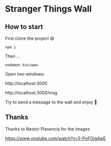 # Stranger Things Wall

## How to start

First clone the project 😃

```
npm i
```

Then ...

```
nodemon bin/www
```

Open two windows:

http://localhost:3000

http://localhost:3000/msg

Try to send a message to the wall and enjoy 🎉

## Thanks

Thanks to Nestor Plasencia for the images

https://www.youtube.com/watch?v=5-PoFOjg4wE